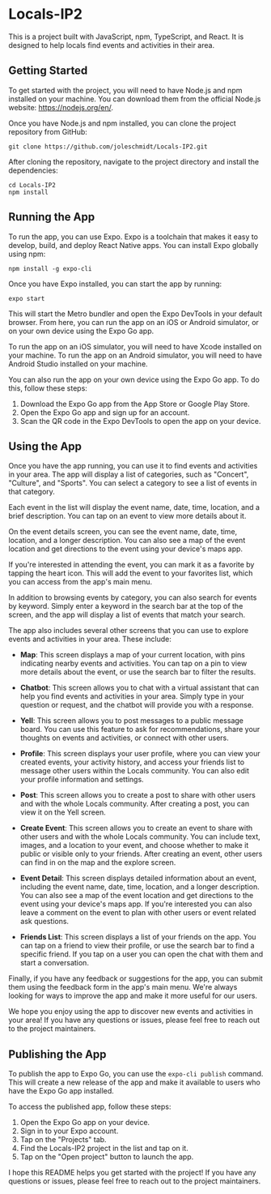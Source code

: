 # Locals-IP2

This is a project built with JavaScript, npm, TypeScript, and React. It is designed to help locals find events and activities in their area.

## Getting Started

To get started with the project, you will need to have Node.js and npm installed on your machine. You can download them from the official Node.js website: https://nodejs.org/en/.

Once you have Node.js and npm installed, you can clone the project repository from GitHub:

```
git clone https://github.com/joleschmidt/Locals-IP2.git
```

After cloning the repository, navigate to the project directory and install the dependencies:

```
cd Locals-IP2
npm install
```

## Running the App

To run the app, you can use Expo. Expo is a toolchain that makes it easy to develop, build, and deploy React Native apps. You can install Expo globally using npm:

```
npm install -g expo-cli
```

Once you have Expo installed, you can start the app by running:

```
expo start
```

This will start the Metro bundler and open the Expo DevTools in your default browser. From here, you can run the app on an iOS or Android simulator, or on your own device using the Expo Go app.

To run the app on an iOS simulator, you will need to have Xcode installed on your machine. To run the app on an Android simulator, you will need to have Android Studio installed on your machine.

You can also run the app on your own device using the Expo Go app. To do this, follow these steps:

1. Download the Expo Go app from the App Store or Google Play Store.
2. Open the Expo Go app and sign up for an account.
3. Scan the QR code in the Expo DevTools to open the app on your device.

## Using the App

Once you have the app running, you can use it to find events and activities in your area. The app will display a list of categories, such as "Concert", "Culture", and "Sports". You can select a category to see a list of events in that category.

Each event in the list will display the event name, date, time, location, and a brief description. You can tap on an event to view more details about it.

On the event details screen, you can see the event name, date, time, location, and a longer description. You can also see a map of the event location and get directions to the event using your device's maps app.

If you're interested in attending the event, you can mark it as a favorite by tapping the heart icon. This will add the event to your favorites list, which you can access from the app's main menu.

In addition to browsing events by category, you can also search for events by keyword. Simply enter a keyword in the search bar at the top of the screen, and the app will display a list of events that match your search.

The app also includes several other screens that you can use to explore events and activities in your area. These include:

- **Map**: This screen displays a map of your current location, with pins indicating nearby events and activities. You can tap on a pin to view more details about the event, or use the search bar to filter the results.

- **Chatbot**: This screen allows you to chat with a virtual assistant that can help you find events and activities in your area. Simply type in your question or request, and the chatbot will provide you with a response.

- **Yell**: This screen allows you to post messages to a public message board. You can use this feature to ask for recommendations, share your thoughts on events and activities, or connect with other users.

- **Profile**: This screen displays your user profile, where you can view your created events, your activity history, and access your friends list to message other users within the Locals community. You can also edit your profile information and settings.

- **Post**: This screen allows you to create a post to share with other users and with the whole Locals community. After creating a post, you can view it on the Yell screen.

- **Create Event**: This screen allows you to create an event to share with other users and with the whole Locals community. You can include text, images, and a location to your event, and choose whether to make it public or visible only to your friends. After creating an event, other users can find in on the map and the explore screen.

- **Event Detail**: This screen displays detailed information about an event, including the event name, date, time, location, and a longer description. You can also see a map of the event location and get directions to the event using your device's maps app. If you're interested you can also leave a comment on the event to plan with other users or event related ask questions.

- **Friends List**: This screen displays a list of your friends on the app. You can tap on a friend to view their profile, or use the search bar to find a specific friend. If you tap on a user you can open the chat with them and start a conversation.

Finally, if you have any feedback or suggestions for the app, you can submit them using the feedback form in the app's main menu. We're always looking for ways to improve the app and make it more useful for our users.

We hope you enjoy using the app to discover new events and activities in your area! If you have any questions or issues, please feel free to reach out to the project maintainers.

## Publishing the App

To publish the app to Expo Go, you can use the `expo-cli publish` command. This will create a new release of the app and make it available to users who have the Expo Go app installed.

To access the published app, follow these steps:

1. Open the Expo Go app on your device.
2. Sign in to your Expo account.
3. Tap on the "Projects" tab.
4. Find the Locals-IP2 project in the list and tap on it.
5. Tap on the "Open project" button to launch the app.

I hope this README helps you get started with the project! If you have any questions or issues, please feel free to reach out to the project maintainers.
